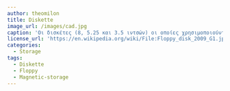 ```yaml
---
author: theomilon
title: Diskette
image_url: /images/cad.jpg
caption: 'Οι δισκέτες (8, 5.25 και 3.5 ιντσών) οι οποίες χρησιμοποιούνταν στο παρελθόν ως μέσο αποθήκευσης για την φόρτωση του λειτουργικού συστήματος, των εφαρμογών και των δεδομένων, σε αρκετές περιπτώσεις ο χρήστης έπρεπε να εναλλάσσει τις δισκέτες στο floppy disk πολλές φορές προκειμένου να πραγματοποιήσει μία εργασία.'
license_url: 'https://en.wikipedia.org/wiki/File:Floppy_disk_2009_G1.jpg'
categories:
  - Storage 
tags:
  - Diskette
  - Floppy
  - Magnetic-storage 
---
```

